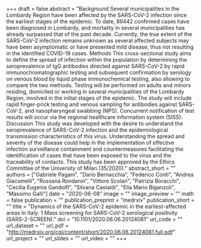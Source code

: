 +++
draft = false
abstract = "Background Several municipalities in the Lombardy Region have been affected by the SARS-CoV-2 infection since the earliest stages of the epidemic. To date, 89442 confirmed cases have been diagnosed in Lombardy, and mortality in several municipalities has already surpassed that of the past decade. Currently, the true extent of the SARS-CoV-2 infection remains unknown as several affected subjects may have been asymptomatic or have presented mild disease, thus not resulting in the identified COVID-19 cases. Methods This cross-sectional study aims to define the spread of infection within the population by determining the seroprevalence of IgG antibodies directed against SARS-CoV-2 by rapid immunochromatographic testing and subsequent confirmation by serology on venous blood by liquid phase immunochemical testing, also allowing to compare the two methods. Testing will be performed on adults and minors residing, domiciled or working in several municipalities of the Lombardy Region, involved in the initial stages of the epidemic. The study will include rapid finger-prick testing and venous sampling for antibodies against SARS-CoV-2, and nasopharyngeal swabbing (NPS). Concurrent notification of test results will occur via the regional healthcare information system (SISS). Discussion This study was developed with the desire to understand the seroprevalence of SARS-CoV-2 infection and the epidemiological transmission characteristics of this virus. Understanding the spread and severity of the disease could help in the implementation of effective infection surveillance containment and countermeasures facilitating the identification of cases that have been exposed to the virus and the traceability of contacts. This study has been approved by the Ethics Committee of the University of Milan (35/2020)."
abstract_short = ""
authors = ["Gabriele Pagani", "Dario Bernacchia", "Federico Conti", "Andrea Giacomelli", "Rossana Rondanin", "Vittore Scolari", "Patrizia Boracchi", "Cecilia Eugenia Gandolfi", "Silvana Castaldi", "Elia Mario Biganzoli", "Massimo Galli"]
date = "2020-06-08"
image = ""
image_preview = ""
math = false
publication = ""
publication_preprint = "medrxiv"
publication_short = ""
title = "Dynamics of the SARS-CoV-2 epidemic in the earliest-affected areas in Italy: 1 Mass screening for SARS-CoV-2 serological positivity (SARS-2-SCREEN)."
doi = "10.1101/2020.06.06.20124081"
url_code = ""
url_dataset = ""
url_pdf = "http://medrxiv.org/cgi/content/short/2020.06.06.20124081.full.pdf"
url_project = ""
url_slides = ""
url_video = ""
+++
